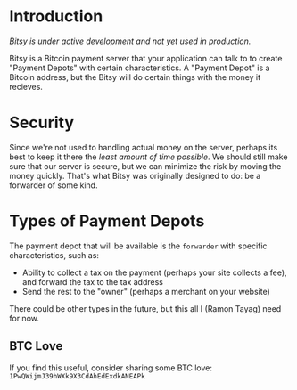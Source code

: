 # Introduction

*Bitsy is under active development and not yet used in production.*

Bitsy is a Bitcoin payment server that your application can talk to to create "Payment Depots" with certain characteristics. A "Payment Depot" is a Bitcoin address, but the Bitsy will do certain things with the money it recieves.

# Security

Since we're not used to handling actual money on the server, perhaps its best to keep it there the *least amount of time possible*. We should still make sure that our server is secure, but we can minimize the risk by moving the money quickly. That's what Bitsy was originally designed to do: be a forwarder of some kind.

# Types of Payment Depots

The payment depot that will be available is the `forwarder` with specific characteristics, such as:

- Ability to collect a tax on the payment (perhaps your site collects a fee), and forward the tax to the tax address
- Send the rest to the "owner" (perhaps a merchant on your website)

There could be other types in the future, but this all I (Ramon Tayag) need for now.

## BTC Love

If you find this useful, consider sharing some BTC love: `1PwQWijmJ39hWXk9X3CdAhEdExdkANEAPk`
